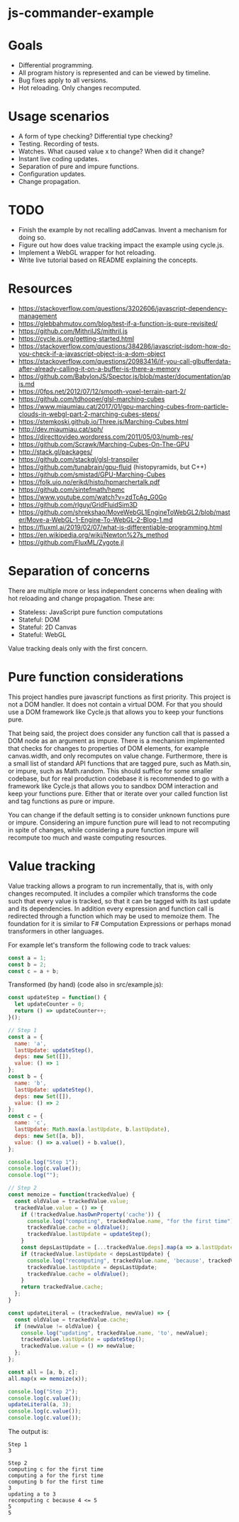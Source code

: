 # js-commander-example

# Goals
 - Differential programming.
  - All program history is represented and can be viewed by timeline.
  - Bug fixes apply to all versions.
 - Hot reloading. Only changes recomputed.

# Usage scenarios
 - A form of type checking? Differential type checking?
 - Testing. Recording of tests.
 - Watches. What caused value x to change? When did it change?
 - Instant live coding updates.
 - Separation of pure and impure functions.
 - Configuration updates.
 - Change propagation.

# TODO
 - Finish the example by not recalling addCanvas. Invent a mechanism for doing so.
 - Figure out how does value tracking impact the example using cycle.js.
 - Implement a WebGL wrapper for hot reloading.
 - Write live tutorial based on README explaining the concepts.

# Resources
 - https://stackoverflow.com/questions/3202606/javascript-dependency-management
 - https://glebbahmutov.com/blog/test-if-a-function-is-pure-revisited/
 - https://github.com/MithrilJS/mithril.js
 - https://cycle.js.org/getting-started.html
 - https://stackoverflow.com/questions/384286/javascript-isdom-how-do-you-check-if-a-javascript-object-is-a-dom-object
 - https://stackoverflow.com/questions/20983416/if-you-call-glbufferdata-after-already-calling-it-on-a-buffer-is-there-a-memory
 - https://github.com/BabylonJS/Spector.js/blob/master/documentation/apis.md
 - https://0fps.net/2012/07/12/smooth-voxel-terrain-part-2/
 - https://github.com/tdhooper/glsl-marching-cubes
 - https://www.miaumiau.cat/2017/01/gpu-marching-cubes-from-particle-clouds-in-webgl-part-2-marching-cubes-steps/
 - https://stemkoski.github.io/Three.js/Marching-Cubes.html
 - http://dev.miaumiau.cat/sph/
 - https://directtovideo.wordpress.com/2011/05/03/numb-res/
 - https://github.com/Scrawk/Marching-Cubes-On-The-GPU
 - http://stack.gl/packages/
 - https://github.com/stackgl/glsl-transpiler
 - https://github.com/tunabrain/gpu-fluid (histopyramids, but C++)
 - https://github.com/smistad/GPU-Marching-Cubes
 - https://folk.uio.no/erikd/histo/hpmarchertalk.pdf
 - https://github.com/sintefmath/hpmc
 - https://www.youtube.com/watch?v=zdTcAg_G0Go
 - https://github.com/rlguy/GridFluidSim3D
 - https://github.com/shrekshao/MoveWebGL1EngineToWebGL2/blob/master/Move-a-WebGL-1-Engine-To-WebGL-2-Blog-1.md
 - https://fluxml.ai/2019/02/07/what-is-differentiable-programming.html
 - https://en.wikipedia.org/wiki/Newton%27s_method
 - https://github.com/FluxML/Zygote.jl

# Separation of concerns

There are multiple more or less independent concerns when dealing with hot
reloading and change propagation. These are:

 - Stateless: JavaScript pure function computations
 - Stateful: DOM
 - Stateful: 2D Canvas
 - Stateful: WebGL

Value tracking deals only with the first concern.

# Pure function considerations

This project handles pure javascript functions as first priority. This project
is not a DOM handler. It does not contain a virtual DOM. For that you should
use a DOM framework like Cycle.js that allows you to keep your functions pure.

That being said, the project does consider any function call that is passed a
DOM node as an argument as impure. There is a mechanism implemented that checks
for changes to properties of DOM elements, for example canvas.width, and only
recomputes on value change. Furthermore, there is a small list of standard
API functions that are tagged pure, such as Math.sin, or impure, such as
Math.random. This should suffice for some smaller codebase, but for real
production codebase it is recommended to go with a framework like Cycle.js
that allows you to sandbox DOM interaction and keep your functions pure.
Either that or iterate over your called function list and tag functions as
pure or impure.

You can change if the default setting is to consider unknown functions pure or
impure. Considering an impure function pure will lead to not recomputing in
spite of changes, while considering a pure function impure will recompute too
much and waste computing resources.

# Value tracking

Value tracking allows a program to run incrementally, that is, with only
changes recomputed. It includes a compiler which transforms the code such that
every value is tracked, so that it can be tagged with its last update and its
dependencies. In addition every expression and function call is redirected
through a function which may be used to memoize them. The foundation for it is
similar to F# Computation Expressions or perhaps monad transformers in other
languages.

For example let's transform the following code to track values:

```javascript
const a = 1;
const b = 2;
const c = a + b;
```

Transformed (by hand) (code also in src/example.js):

```javascript
const updateStep = function() {
  let updateCounter = 0;
  return () => updateCounter++;
}();

// Step 1
const a = {
  name: 'a',
  lastUpdate: updateStep(),
  deps: new Set([]),
  value: () => 1
};
const b = {
  name: 'b',
  lastUpdate: updateStep(),
  deps: new Set([]),
  value: () => 2
};
const c = {
  name: 'c',
  lastUpdate: Math.max(a.lastUpdate, b.lastUpdate),
  deps: new Set([a, b]),
  value: () => a.value() + b.value(),
};

console.log("Step 1");
console.log(c.value());
console.log("");

// Step 2
const memoize = function(trackedValue) {
  const oldValue = trackedValue.value;
  trackedValue.value = () => {
    if (!trackedValue.hasOwnProperty('cache')) {
      console.log("computing", trackedValue.name, "for the first time");
      trackedValue.cache = oldValue();
      trackedValue.lastUpdate = updateStep();
    }
    const depsLastUpdate = [...trackedValue.deps].map(a => a.lastUpdate).reduce((a, b) => Math.max(a, b), 0);
    if (trackedValue.lastUpdate < depsLastUpdate) {
      console.log("recomputing", trackedValue.name, 'because', trackedValue.lastUpdate, '<=', depsLastUpdate);
      trackedValue.lastUpdate = depsLastUpdate;
      trackedValue.cache = oldValue();
    }
    return trackedValue.cache;
  };
}

const updateLiteral = (trackedValue, newValue) => {
  const oldValue = trackedValue.cache;
  if (newValue != oldValue) {
    console.log("updating", trackedValue.name, 'to', newValue);
    trackedValue.lastUpdate = updateStep();
    trackedValue.value = () => newValue;
  };
};

const all = [a, b, c];
all.map(x => memoize(x));

console.log("Step 2");
console.log(c.value());
updateLiteral(a, 3);
console.log(c.value());
console.log(c.value());
```

The output is:
```
Step 1
3

Step 2
computing c for the first time
computing a for the first time
computing b for the first time
3
updating a to 3
recomputing c because 4 <= 5
5
5
```
